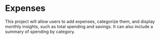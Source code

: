 # Expenses
This project will allow users to add expenses, categorize them, and display monthly insights, such as total spending and savings. It can also include a summary of spending by category.

